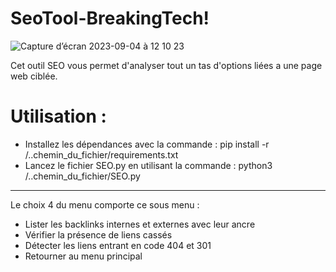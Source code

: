 # SeoTool-BreakingTech!
![Capture d’écran 2023-09-04 à 12 10 23](https://github.com/BreakingTechFr/SeoTool-BreakingTech/assets/128238555/93f2c4d7-3e18-4ef8-aee8-bd8ee8ac6a1e)

Cet outil SEO vous permet d'analyser tout un tas d'options liées a une page web ciblée.

# Utilisation :
- Installez les dépendances avec la commande : pip install -r /..chemin_du_fichier/requirements.txt
- Lancez le fichier SEO.py en utilisant la commande :
python3 /..chemin_du_fichier/SEO.py

----------------- 

Le choix 4 du menu comporte ce sous menu : 

- Lister les backlinks internes et externes avec leur ancre
- Vérifier la présence de liens cassés
- Détecter les liens entrant en code 404 et 301
- Retourner au menu principal
